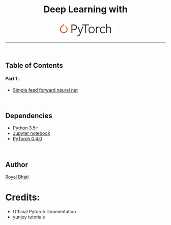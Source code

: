 #  <p align="center">Deep Learning with</p>
<p align="center"><img width="40%" src="logo.svg" /></p>

--------------------------------------------------------------------------------


<br/>

## Table of Contents

#### Part 1 :
* [Simple feed forward neural net](https://github.com/royalbhati/DeepLearningwithPytorch/blob/master/simple%20neural%20network%20with%20backprop.ipynb)


<br/>

## Dependencies

* [Python 3.5+](https://www.continuum.io/downloads)
* [Jupyter notebook](http://jupyter.org/)
* [PyTorch 0.4.0](http://pytorch.org/)



<br/>


## Author
[Royal Bhati](https://github.com/royalbhati)

# Credits:

* Official Pytorch Doumentation
* yunjey tutorials

